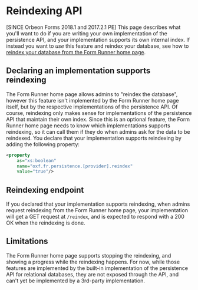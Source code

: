# Reindexing API

[SINCE Orbeon Forms 2018.1 and 2017.2.1 PE] This page describes what you'll want to do if you are writing your own implementation of the persistence API, and your implementation supports its own internal index. If instead you want to *use* this feature and reindex your database, see how to [reindex your database from the Form Runner home page](../../feature/home-page.md#reindexing).

## Declaring an implementation supports reindexing

The Form Runner home page allows admins to "reindex the database", however this feature isn't implemented by the Form Runner home page itself, but by the respective implementations of the persistence API. Of course, reindexing only makes sense for implementations of the persistence API that maintain their own index. Since this is an optional feature, the Form Runner home page needs to know which implementations supports reindexing, so it can call them if they do when admins ask for the data to be reindexed. You declare that your implementation supports reindexing by adding the following property:

```xml
<property 
    as="xs:boolean" 
    name="oxf.fr.persistence.[provider].reindex"                            
    value="true"/>
```

## Reindexing endpoint

If you declared that your implementation supports reindexing, when admins request reindexing from the Form Runner home page, your implementation will get a GET request at `/reindex`, and is expected to respond with a 200 OK when the reindexing is done.

## Limitations

The Form Runner home page supports stopping the reindexing, and showing a progress while the reindexing happens. For now, while those features are implemented by the built-in implementation of the persistence API for relational databases, they are not exposed through the API, and can't yet be implemented by a 3rd-party implementation.